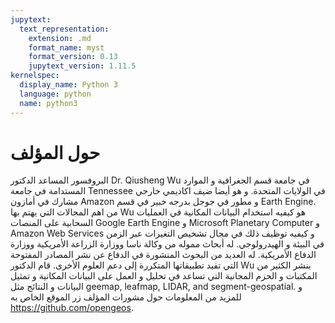 ```yaml
---
jupytext:
  text_representation:
    extension: .md
    format_name: myst
    format_version: 0.13
    jupytext_version: 1.11.5
kernelspec:
  display_name: Python 3
  language: python
  name: python3
---
```


# حول المؤلف
البروفسور المساعد الدكتور Dr. Qiusheng Wu  في جامعة قسم الجغرافية و الموارد المستدامة في جامعة Tennessee في الولايات المتحدة.  و هو أيضا ضيف اكاديمي خارجي مشارك في أمازون Amazon و مطور في جوجل بدرجه خبير في قسم Earth Engine. من اهم المجالات التي يهتم بها Wu هو كيفيه استخدام البيانات المكانية  في العمليات السحابية على المنصات Google Earth Engine و Microsoft Planetary Computer و Amazon Web Services و كيفيه توظيف ذلك في مجال تشخيص التغيرات عبر الزمن  في البيئة و الهيدرولوجي. له أبحاث مموله من وكالة ناسا ووزارة الزراعة الأمريكية ووزارة الدفاع الأمريكية. له العديد من البحوث المنشورة في الدفاع عن نشر المصادر المفتوحة التي تفيد تطبيقاتها المتكررة إلى دعم العلوم الأخرى. قام الدكتور Wu بنشر الكثير من المكتبات و الحزم المجانية التي تساعد في تحليل و العمل على البيانات المكانية و تمثيل البيانات و النتائج مثل geemap, leafmap, LIDAR, and segment-geospatial. و للمزيد من المعلومات حول مشورات المؤلف زر الموقع الخاص به <https://github.com/opengeos>.
